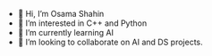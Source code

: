 - 👋 Hi, I’m Osama Shahin
- 👀 I’m interested in C++ and Python
- 🌱 I’m currently learning AI 
- 💞️ I’m looking to collaborate on AI and DS projects.

<!---
osamaaz1/osamaaz1 is a ✨ special ✨ repository because its `README.md` (this file) appears on your GitHub profile.
You can click the Preview link to take a look at your changes.
--->
